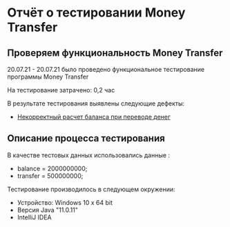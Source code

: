 # Отчёт о тестировании Money Transfer

## Проверяем функциональность  Money Transfer

20.07.21 - 20.07.21  было проведено функциональное тестирование программы Money Transfer

На тестирование затрачено: 0,2 час

В результате тестирования выявлены следующие дефекты:
* [Некорректный расчет баланса при переводе денег](https://github.com/tazhieva2222/moneytransfer/issues/2#issue-951798713)

## Описание процесса тестирования


В качестве тестовых данных использовались данные :
* balance = 2000000000;
* transfer = 500000000;


Тестирование производилось в следующем окружении:
* Устройство: Windows 10   x 64 bit
* Версия Java  "11.0.11" 
* IntelliJ IDEA
